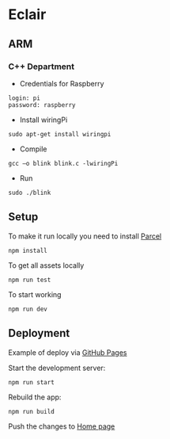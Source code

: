 # Eclair

## ARM

### C++ Department

- Credentials for Raspberry

```
login: pi
password: raspberry
```

- Install wiringPi

```
sudo apt-get install wiringpi
```

- Compile

```
gcc –o blink blink.c -lwiringPi
```

- Run

```
sudo ./blink
```

## Setup

To make it run locally you need to install [Parcel](https://parceljs.org/getting_started.html)

```
npm install
```

To get all assets locally

```
npm run test
```

To start working

```
npm run dev
```

## Deployment

Example of deploy via [GitHub Pages](https://www.sitepoint.com/parcel-hyperapp-github-pages/)

Start the development server:

```
npm run start
```

Rebuild the app:

```
npm run build
```

Push the changes to [Home page](https://manviel.github.io/Eclair/)

